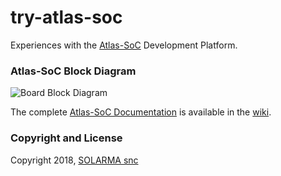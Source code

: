 # try-atlas-soc

Experiences with the [Atlas-SoC](http://www.rocketboards.org/atlas-soc) Development Platform.

### Atlas-SoC Block Diagram

![Board Block Diagram](https://rocketboards.org/foswiki/pub/Documentation/AtlasSoCDevelopmentPlatform/DE0-Nano-SoC_Block_Diagram.jpg "Board Block Diagram")

The complete [Atlas-SoC Documentation](https://github.com/SOLARMA/try-atlas-soc/wiki/Atlas-SoC-Documentation) is available in the [wiki](https://github.com/SOLARMA/try-atlas-soc/wiki).

### Copyright and License

Copyright 2018, [SOLARMA snc](http://www.solarma.it/)

<!-- EOF -->
